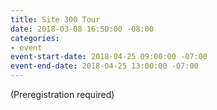 ```yaml
---
title: Site 300 Tour
date: 2018-03-08 16:50:00 -08:00
categories:
- event
event-start-date: 2018-04-25 09:00:00 -07:00
event-end-date: 2018-04-25 13:00:00 -07:00
---
```


(Preregistration required)